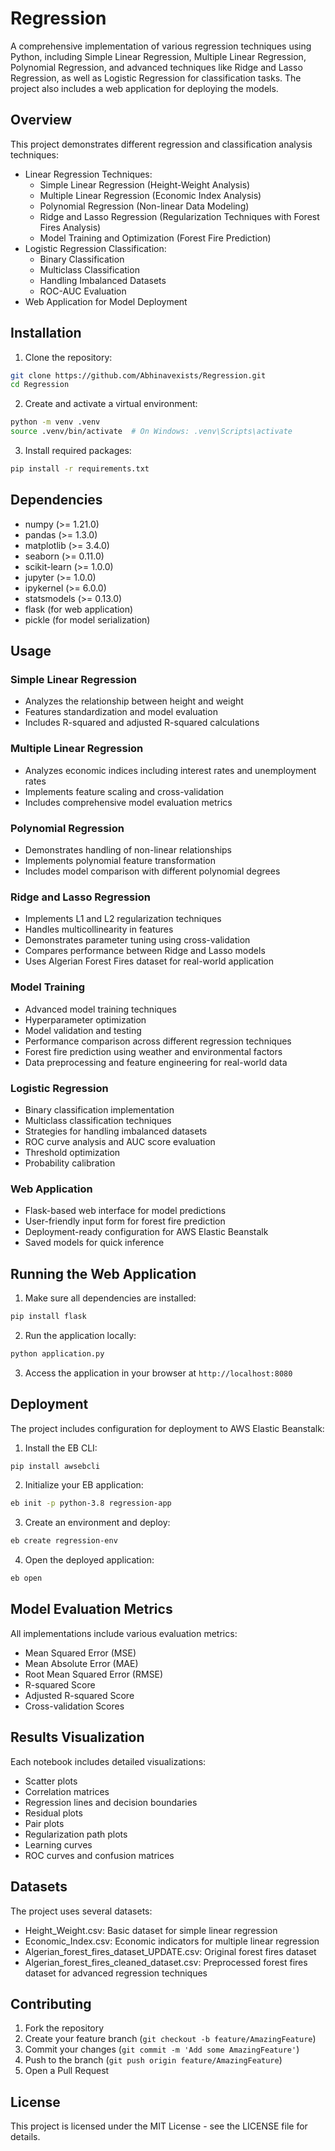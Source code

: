 # Regression

A comprehensive implementation of various regression techniques using Python, including Simple Linear Regression, Multiple Linear Regression, Polynomial Regression, and advanced techniques like Ridge and Lasso Regression, as well as Logistic Regression for classification tasks. The project also includes a web application for deploying the models.

## Overview

This project demonstrates different regression and classification analysis techniques:
- Linear Regression Techniques:
  - Simple Linear Regression (Height-Weight Analysis)
  - Multiple Linear Regression (Economic Index Analysis)
  - Polynomial Regression (Non-linear Data Modeling)
  - Ridge and Lasso Regression (Regularization Techniques with Forest Fires Analysis)
  - Model Training and Optimization (Forest Fire Prediction)
- Logistic Regression Classification:
  - Binary Classification
  - Multiclass Classification
  - Handling Imbalanced Datasets
  - ROC-AUC Evaluation
- Web Application for Model Deployment


## Installation

1. Clone the repository:
```bash
git clone https://github.com/Abhinavexists/Regression.git
cd Regression
```

2. Create and activate a virtual environment:
```bash
python -m venv .venv
source .venv/bin/activate  # On Windows: .venv\Scripts\activate
```

3. Install required packages:
```bash
pip install -r requirements.txt
```

## Dependencies

- numpy (>= 1.21.0)
- pandas (>= 1.3.0)
- matplotlib (>= 3.4.0)
- seaborn (>= 0.11.0)
- scikit-learn (>= 1.0.0)
- jupyter (>= 1.0.0)
- ipykernel (>= 6.0.0)
- statsmodels (>= 0.13.0)
- flask (for web application)
- pickle (for model serialization)

## Usage

### Simple Linear Regression
- Analyzes the relationship between height and weight
- Features standardization and model evaluation
- Includes R-squared and adjusted R-squared calculations

### Multiple Linear Regression
- Analyzes economic indices including interest rates and unemployment rates
- Implements feature scaling and cross-validation
- Includes comprehensive model evaluation metrics

### Polynomial Regression
- Demonstrates handling of non-linear relationships
- Implements polynomial feature transformation
- Includes model comparison with different polynomial degrees

### Ridge and Lasso Regression
- Implements L1 and L2 regularization techniques
- Handles multicollinearity in features
- Demonstrates parameter tuning using cross-validation
- Compares performance between Ridge and Lasso models
- Uses Algerian Forest Fires dataset for real-world application

### Model Training
- Advanced model training techniques
- Hyperparameter optimization
- Model validation and testing
- Performance comparison across different regression techniques
- Forest fire prediction using weather and environmental factors
- Data preprocessing and feature engineering for real-world data

### Logistic Regression
- Binary classification implementation
- Multiclass classification techniques
- Strategies for handling imbalanced datasets
- ROC curve analysis and AUC score evaluation
- Threshold optimization
- Probability calibration

### Web Application
- Flask-based web interface for model predictions
- User-friendly input form for forest fire prediction
- Deployment-ready configuration for AWS Elastic Beanstalk
- Saved models for quick inference

## Running the Web Application

1. Make sure all dependencies are installed:
```bash
pip install flask
```

2. Run the application locally:
```bash
python application.py
```

3. Access the application in your browser at `http://localhost:8080`

## Deployment

The project includes configuration for deployment to AWS Elastic Beanstalk:

1. Install the EB CLI:
```bash
pip install awsebcli
```

2. Initialize your EB application:
```bash
eb init -p python-3.8 regression-app
```

3. Create an environment and deploy:
```bash
eb create regression-env
```

4. Open the deployed application:
```bash
eb open
```

## Model Evaluation Metrics

All implementations include various evaluation metrics:
- Mean Squared Error (MSE)
- Mean Absolute Error (MAE)
- Root Mean Squared Error (RMSE)
- R-squared Score
- Adjusted R-squared Score
- Cross-validation Scores

## Results Visualization

Each notebook includes detailed visualizations:
- Scatter plots
- Correlation matrices
- Regression lines and decision boundaries
- Residual plots
- Pair plots
- Regularization path plots
- Learning curves
- ROC curves and confusion matrices

## Datasets

The project uses several datasets:
- Height_Weight.csv: Basic dataset for simple linear regression
- Economic_Index.csv: Economic indicators for multiple linear regression
- Algerian_forest_fires_dataset_UPDATE.csv: Original forest fires dataset
- Algerian_forest_fires_cleaned_dataset.csv: Preprocessed forest fires dataset for advanced regression techniques

## Contributing

1. Fork the repository
2. Create your feature branch (`git checkout -b feature/AmazingFeature`)
3. Commit your changes (`git commit -m 'Add some AmazingFeature'`)
4. Push to the branch (`git push origin feature/AmazingFeature`)
5. Open a Pull Request

## License

This project is licensed under the MIT License - see the LICENSE file for details.
